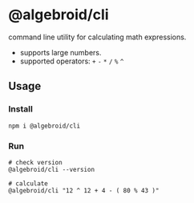 # @algebroid/cli

command line utility for calculating math expressions.
- supports large numbers.
- supported operators: `+` `-` `*` `/` `%` `^`

## Usage

### Install
`npm i @algebroid/cli`
### Run
```
# check version
@algebroid/cli --version

# calculate
@algebroid/cli "12 ^ 12 + 4 - ( 80 % 43 )"
```

